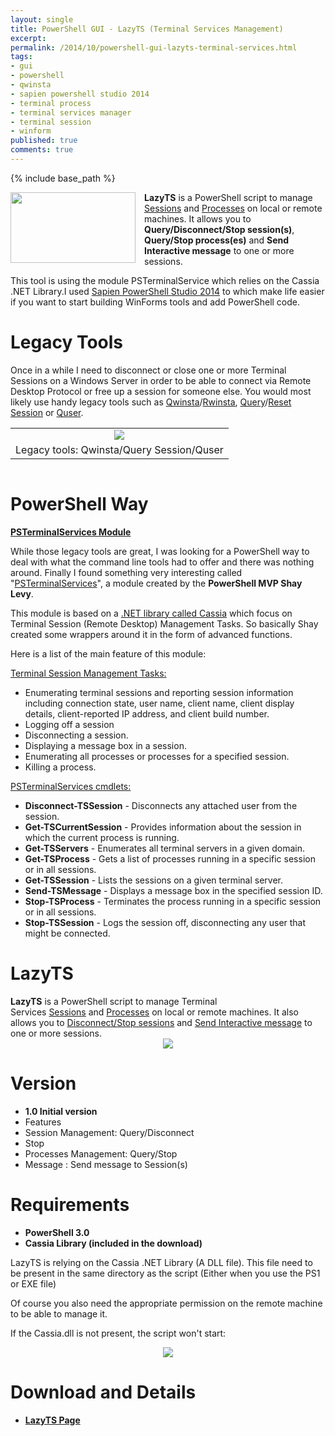 ```yaml
---
layout: single
title: PowerShell GUI - LazyTS (Terminal Services Management)
excerpt: 
permalink: /2014/10/powershell-gui-lazyts-terminal-services.html
tags: 
- gui
- powershell
- qwinsta
- sapien powershell studio 2014
- terminal process
- terminal services manager
- terminal session
- winform
published: true
comments: true
---
```

{% include base_path %}

<div><div class="separator" style="clear: both; text-align: center;"><a href="{{ base_path }}/images/2014/20141004_PowerShell_GUI_-_LazyTS_(Terminal_Services_Management)/LazyTS__2139063917__-665x378.png" imageanchor="1" style="clear: left; float: left; margin-bottom: 1em; margin-right: 1em;"><img border="0" src="{{ base_path }}/images/2014/20141004_PowerShell_GUI_-_LazyTS_(Terminal_Services_Management)/LazyTS__2139063917__-665x378.png" height="113" style="cursor: move;" width="200" /></a></div><b>LazyTS</b> is a PowerShell script to manage <u>Sessions</u> and <u>Processes</u>&nbsp;on local or remote machines. It allows you to <b>Query/Disconnect/Stop session(s)</b>, <b>Query/Stop process(es)</b> and&nbsp;<b>Send Interactive message</b> to one or more sessions.

This tool is using the module PSTerminalService which relies on the Cassia .NET Library.I used <a href="http://www.sapien.com/software/powershell_studio" target="_blank">Sapien PowerShell Studio 2014</a>&nbsp;to which make life easier if you want to start building WinForms tools and add PowerShell code.</div>

# Legacy Tools

Once in a while I need to disconnect or close one or more Terminal Sessions on a Windows Server in order to be able to connect via Remote Desktop Protocol or free up a session for someone else.
You would most likely use handy legacy tools such as&nbsp;<a href="http://technet.microsoft.com/en-us/library/cc731503.aspx" target="_blank">Qwinsta</a>/<a href="http://technet.microsoft.com/en-us/library/cc754785.aspx" target="_blank">Rwinsta</a>,&nbsp;<a href="http://technet.microsoft.com/en-us/library/cc785434.aspx" target="_blank">Query</a>/<a href="http://technet.microsoft.com/en-us/library/cc754256.aspx" target="_blank">Reset Session</a>&nbsp;or&nbsp;<a href="http://technet.microsoft.com/en-us/library/cc754583.aspx" target="_blank">Quser</a>.

<table align="center" cellpadding="0" cellspacing="0" class="tr-caption-container" style="margin-left: auto; margin-right: auto; text-align: center;"><tbody><tr><td style="text-align: center;"><a href="{{ base_path }}/images/2014/20141004_PowerShell_GUI_-_LazyTS_(Terminal_Services_Management)/Quser_Query_Session_Qwinsta_legacy_tools__1513406131__-692x378.png" imageanchor="1" style="margin-left: auto; margin-right: auto;"><img border="0" src="{{ base_path }}/images/2014/20141004_PowerShell_GUI_-_LazyTS_(Terminal_Services_Management)/Quser_Query_Session_Qwinsta_legacy_tools__1513406131__-692x378.png" /></a></td></tr><tr><td class="tr-caption" style="text-align: center;">Legacy tools: Qwinsta/Query Session/Quser</td></tr></tbody></table>
<div class="separator" style="clear: both; text-align: center;"></div>

# PowerShell Way

<b><u>PSTerminalServices Module</u></b>

While those legacy tools are great, I was looking for a PowerShell way to deal with what the command line tools had to offer and there was nothing around. Finally I found something very interesting called "<a href="http://psterminalservices.codeplex.com/" target="_blank">PSTerminalServices</a>", a module created by the <b>PowerShell MVP Shay Levy</b>.

This module is based on a&nbsp;<a href="https://code.google.com/p/cassia/" target="_blank">.NET library called Cassia</a>&nbsp;which focus on Terminal Session (Remote Desktop) Management Tasks. So basically Shay created some wrappers around it in the form of advanced functions.

Here is a list of the main feature of this module:

<u>Terminal Session Management Tasks:</u>

* Enumerating terminal sessions and reporting session information including connection state, user name, client name, client display details, client-reported IP address, and client build number.
* Logging off a session
* Disconnecting a session.
* Displaying a message box in a session.
* Enumerating all processes or processes for a specified session.
* Killing a process.

<u>PSTerminalServices cmdlets:</u>

* <b>Disconnect-TSSession</b> - Disconnects any attached user from the session.
* <b>Get-TSCurrentSession</b> - Provides information about the session in which the current process is running.
* <b>Get-TSServers</b> - Enumerates all terminal servers in a given domain.
* <b>Get-TSProcess</b> - Gets a list of processes running in a specific session or in all sessions.
* <b>Get-TSSession</b> - Lists the sessions on a given terminal server.
* <b>Send-TSMessage</b> - Displays a message box in the specified session ID.
* <b>Stop-TSProcess</b> - Terminates the process running in a specific session or in all sessions.
* <b>Stop-TSSession</b> - Logs the session off, disconnecting any user that might be connected.

# LazyTS

<div><b>LazyTS</b>&nbsp;is a PowerShell script to manage Terminal Services&nbsp;<u>Sessions</u>&nbsp;and&nbsp;<u>Processes</u>&nbsp;on local or remote machines. It also allows you to&nbsp;<u>Disconnect/Stop sessions</u>&nbsp;and&nbsp;<u>Send Interactive message</u>&nbsp;to one or more sessions.

<div class="separator" style="clear: both; text-align: center;"><a href="{{ base_path }}/images/2014/20141004_PowerShell_GUI_-_LazyTS_(Terminal_Services_Management)/LazyTS__2139063917__-665x378.png" imageanchor="1" style="margin-left: 1em; margin-right: 1em;"><img border="0" src="{{ base_path }}/images/2014/20141004_PowerShell_GUI_-_LazyTS_(Terminal_Services_Management)/LazyTS__2139063917__-665x378.png" /></a></div>
</div><div class="separator" style="clear: both; text-align: center;"></div>

# Version

* <b>1.0 Initial version</b>
* Features
* Session Management: Query/Disconnect
* Stop
* Processes Management: Query/Stop
* Message : Send message to Session(s)

# Requirements

* <b>PowerShell 3.0</b>
* <b>Cassia Library (included in the download)</b>

LazyTS is relying on the Cassia .NET Library (A DLL file). This file need to be present in the same directory as the script (Either when you use the PS1 or EXE file)

Of course you also need the appropriate permission on the remote machine to be able to manage it.

If the Cassia.dll is not present, the script won't start:
<div class="separator" style="clear: both; text-align: center;"><a href="{{ base_path }}/images/2014/20141004_PowerShell_GUI_-_LazyTS_(Terminal_Services_Management)/Cassia.dll_required__1075941985__-692x166.png" imageanchor="1" style="margin-left: 1em; margin-right: 1em;"><img border="0" src="{{ base_path }}/images/2014/20141004_PowerShell_GUI_-_LazyTS_(Terminal_Services_Management)/Cassia.dll_required__1075941985__-692x166.png" /></a></div><div>
</div>

# Download and Details

* <b><a href="{{ base_path }}/p/lazyts.html" target="_blank">LazyTS Page</a></b>